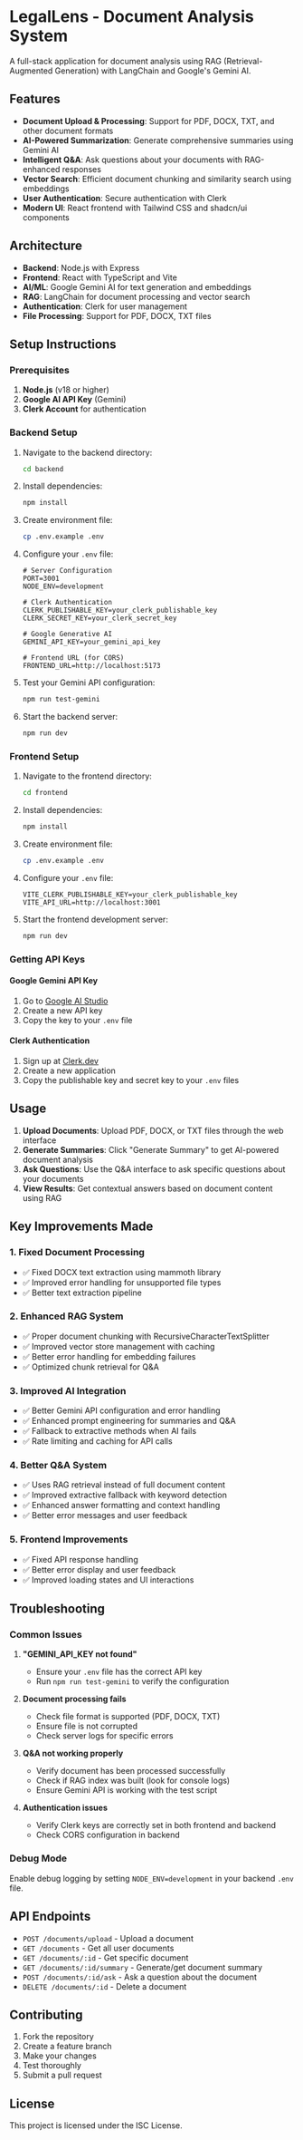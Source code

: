 # LegalLens - Document Analysis System

A full-stack application for document analysis using RAG (Retrieval-Augmented Generation) with LangChain and Google's Gemini AI.

## Features

- **Document Upload & Processing**: Support for PDF, DOCX, TXT, and other document formats
- **AI-Powered Summarization**: Generate comprehensive summaries using Gemini AI
- **Intelligent Q&A**: Ask questions about your documents with RAG-enhanced responses
- **Vector Search**: Efficient document chunking and similarity search using embeddings
- **User Authentication**: Secure authentication with Clerk
- **Modern UI**: React frontend with Tailwind CSS and shadcn/ui components

## Architecture

- **Backend**: Node.js with Express
- **Frontend**: React with TypeScript and Vite
- **AI/ML**: Google Gemini AI for text generation and embeddings
- **RAG**: LangChain for document processing and vector search
- **Authentication**: Clerk for user management
- **File Processing**: Support for PDF, DOCX, TXT files

## Setup Instructions

### Prerequisites

1. **Node.js** (v18 or higher)
2. **Google AI API Key** (Gemini)
3. **Clerk Account** for authentication

### Backend Setup

1. Navigate to the backend directory:
   ```bash
   cd backend
   ```

2. Install dependencies:
   ```bash
   npm install
   ```

3. Create environment file:
   ```bash
   cp .env.example .env
   ```

4. Configure your `.env` file:
   ```env
   # Server Configuration
   PORT=3001
   NODE_ENV=development

   # Clerk Authentication
   CLERK_PUBLISHABLE_KEY=your_clerk_publishable_key
   CLERK_SECRET_KEY=your_clerk_secret_key

   # Google Generative AI
   GEMINI_API_KEY=your_gemini_api_key

   # Frontend URL (for CORS)
   FRONTEND_URL=http://localhost:5173
   ```

5. Test your Gemini API configuration:
   ```bash
   npm run test-gemini
   ```

6. Start the backend server:
   ```bash
   npm run dev
   ```

### Frontend Setup

1. Navigate to the frontend directory:
   ```bash
   cd frontend
   ```

2. Install dependencies:
   ```bash
   npm install
   ```

3. Create environment file:
   ```bash
   cp .env.example .env
   ```

4. Configure your `.env` file:
   ```env
   VITE_CLERK_PUBLISHABLE_KEY=your_clerk_publishable_key
   VITE_API_URL=http://localhost:3001
   ```

5. Start the frontend development server:
   ```bash
   npm run dev
   ```

### Getting API Keys

#### Google Gemini API Key

1. Go to [Google AI Studio](https://makersuite.google.com/app/apikey)
2. Create a new API key
3. Copy the key to your `.env` file

#### Clerk Authentication

1. Sign up at [Clerk.dev](https://clerk.dev)
2. Create a new application
3. Copy the publishable key and secret key to your `.env` files

## Usage

1. **Upload Documents**: Upload PDF, DOCX, or TXT files through the web interface
2. **Generate Summaries**: Click "Generate Summary" to get AI-powered document analysis
3. **Ask Questions**: Use the Q&A interface to ask specific questions about your documents
4. **View Results**: Get contextual answers based on document content using RAG

## Key Improvements Made

### 1. Fixed Document Processing
- ✅ Fixed DOCX text extraction using mammoth library
- ✅ Improved error handling for unsupported file types
- ✅ Better text extraction pipeline

### 2. Enhanced RAG System
- ✅ Proper document chunking with RecursiveCharacterTextSplitter
- ✅ Improved vector store management with caching
- ✅ Better error handling for embedding failures
- ✅ Optimized chunk retrieval for Q&A

### 3. Improved AI Integration
- ✅ Better Gemini API configuration and error handling
- ✅ Enhanced prompt engineering for summaries and Q&A
- ✅ Fallback to extractive methods when AI fails
- ✅ Rate limiting and caching for API calls

### 4. Better Q&A System
- ✅ Uses RAG retrieval instead of full document content
- ✅ Improved extractive fallback with keyword detection
- ✅ Enhanced answer formatting and context handling
- ✅ Better error messages and user feedback

### 5. Frontend Improvements
- ✅ Fixed API response handling
- ✅ Better error display and user feedback
- ✅ Improved loading states and UI interactions

## Troubleshooting

### Common Issues

1. **"GEMINI_API_KEY not found"**
   - Ensure your `.env` file has the correct API key
   - Run `npm run test-gemini` to verify the configuration

2. **Document processing fails**
   - Check file format is supported (PDF, DOCX, TXT)
   - Ensure file is not corrupted
   - Check server logs for specific errors

3. **Q&A not working properly**
   - Verify document has been processed successfully
   - Check if RAG index was built (look for console logs)
   - Ensure Gemini API is working with the test script

4. **Authentication issues**
   - Verify Clerk keys are correctly set in both frontend and backend
   - Check CORS configuration in backend

### Debug Mode

Enable debug logging by setting `NODE_ENV=development` in your backend `.env` file.

## API Endpoints

- `POST /documents/upload` - Upload a document
- `GET /documents` - Get all user documents
- `GET /documents/:id` - Get specific document
- `GET /documents/:id/summary` - Generate/get document summary
- `POST /documents/:id/ask` - Ask a question about the document
- `DELETE /documents/:id` - Delete a document

## Contributing

1. Fork the repository
2. Create a feature branch
3. Make your changes
4. Test thoroughly
5. Submit a pull request

## License

This project is licensed under the ISC License.
